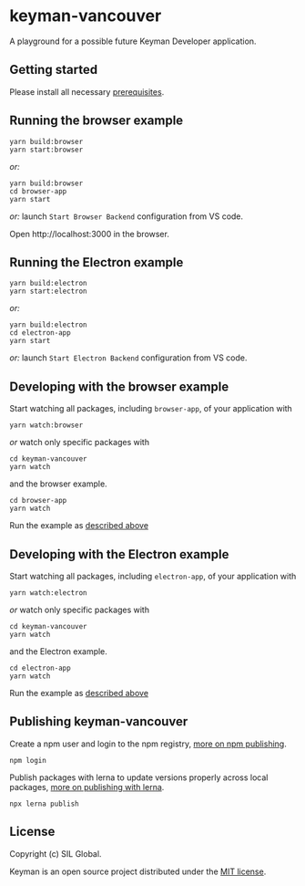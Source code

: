 # keyman-vancouver

A playground for a possible future Keyman Developer application.

## Getting started

Please install all necessary [prerequisites](https://github.com/eclipse-theia/theia/blob/master/doc/Developing.md#prerequisites).

## Running the browser example

    yarn build:browser
    yarn start:browser

*or:*

    yarn build:browser
    cd browser-app
    yarn start

*or:* launch `Start Browser Backend` configuration from VS code.

Open http://localhost:3000 in the browser.

## Running the Electron example

    yarn build:electron
    yarn start:electron

*or:*

    yarn build:electron
    cd electron-app
    yarn start

*or:* launch `Start Electron Backend` configuration from VS code.


## Developing with the browser example

Start watching all packages, including `browser-app`, of your application with

    yarn watch:browser

*or* watch only specific packages with

    cd keyman-vancouver
    yarn watch

and the browser example.

    cd browser-app
    yarn watch

Run the example as [described above](#Running-the-browser-example)
## Developing with the Electron example

Start watching all packages, including `electron-app`, of your application with

    yarn watch:electron

*or* watch only specific packages with

    cd keyman-vancouver
    yarn watch

and the Electron example.

    cd electron-app
    yarn watch

Run the example as [described above](#Running-the-Electron-example)

## Publishing keyman-vancouver

Create a npm user and login to the npm registry, [more on npm publishing](https://docs.npmjs.com/getting-started/publishing-npm-packages).

    npm login

Publish packages with lerna to update versions properly across local packages, [more on publishing with lerna](https://github.com/lerna/lerna#publish).

    npx lerna publish

## License

Copyright (c) SIL Global.

Keyman is an open source project distributed under the [MIT license](LICENSE.md).
